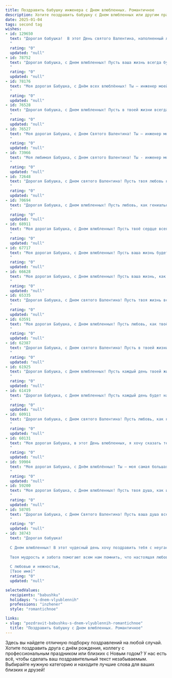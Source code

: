 ```yaml
---
title: Поздравить бабушку инженера с Днем влюбленных. Романтичное
description: Хотите поздравить бабушку с Днем влюбленных или другим праздником? Наш ИИ создаст незабываемое поздравление, а вы обязательно выделитесь среди других.  
date: 2025-01-04
tags: second tag
wishes:
- id: 129650
  text: "Дорогая бабушка!  В этот День святого Валентина, наполненный любовью и нежностью, хочу пожелать Вам океан романтических чувств, пусть Ваше сердце всегда будет согрето теплом и заботой, как надежный инженерный проект, созданный с любовью и точностью. Пусть каждый день вашей жизни будет таким же прекрасным и вдохновляющим, как самые успешные ваши инженерные свершения!  С любовью и нежностью!
  "
  rating: "0"
  updated: "null"
- id: 78752
  text: "Дорогая бабушка, с Днем влюбленных! Пусть ваша жизнь всегда будет полна любви, тепла и радости. Пусть каждый день дарит вам новые счастливые моменты, а инженерные шедевры, созданные вашими руками, продолжают радовать вас и всех, кто вас окружает.
  "
  rating: "0"
  updated: "null"
- id: 78176
  text: "Моя дорогая Бабушка, с Днём всех влюблённых! Ты — инженер моей души, сотворившая в ней самые прочные, самые нежные и самые тёплые связи.  Я люблю тебя всем сердцем!
  "
  rating: "0"
  updated: "null"
- id: 76528
  text: "Дорогая бабушка, с Днем влюбленных! Пусть в твоей жизни всегда будет место для любви, тепла и заботы! Пусть каждый день приносит радостные моменты, как и те, что подарила тебе твоя профессия инженера.
  "
  rating: "0"
  updated: "null"
- id: 76527
  text: "Моя дорогая Бабушка, с Днем Святого Валентина! Ты – инженер моей души, построившая самые крепкие мосты любви и заботы. Пусть этот праздник подарит тебе тепло, радость и самые нежные чувства.
  "
  rating: "0"
  updated: "null"
- id: 73966
  text: "Моя любимая Бабушка, с Днем святого Валентина! Ты - инженер моего сердца, строящий мосты из любви и тепла. Пусть твоя жизнь всегда будет полна ярких эмоций, как чертежи твоих творений.
  "
  rating: "0"
  updated: "null"
- id: 72648
  text: "Дорогая Бабушка, с Днем святого Валентина! Пусть твоя любовь к жизни и твоей профессии инженера всегда будет такой же яркой и вдохновляющей, как искры, которые ты зажигаешь в сердцах всех вокруг. Счастья тебе, крепкого здоровья и пусть каждый день будет наполнен любовью.
  "
  rating: "0"
  updated: "null"
- id: 70694
  text: "Дорогая Бабушка, с Днем влюбленных! Пусть любовь, как гениальная инженерная конструкция, будет прочной, надежной и вечной, принося счастье и радость в каждый ваш день!
  "
  rating: "0"
  updated: "null"
- id: 68911
  text: "Моя дорогая Бабушка, с Днем влюбленных! Пусть твоё сердце всегда будет заполнено любовью, как и твоё инженерное гений изобретательской  идеями. Ты - моя любовь, мой источник вдохновения  и самая чудесная  женщина в мире!
  "
  rating: "0"
  updated: "null"
- id: 67717
  text: "Моя дорогая Бабушка, с Днем влюбленных! Пусть ваша жизнь будет полна любви, как изобретения, которые вы создали своим талантом инженера. Желаю вам крепкого здоровья и светлых чувств, которые согревают душу!
  "
  rating: "0"
  updated: "null"
- id: 66628
  text: "Моя дорогая Бабушка, с Днем влюбленных! Пусть ваша жизнь, как и ваша инженерная мысль, будет полна любви, вдохновения и творческих решений. Желаю вам бесконечного счастья и тепла, чтобы каждый день был наполнен нежностью и радостью.
  "
  rating: "0"
  updated: "null"
- id: 65335
  text: "Дорогая Бабушка, с Днем святого Валентина! Пусть твоя жизнь всегда будет полна любви и нежности, как твоё сердце, что всегда бьется для нас, твоих внуков. Пусть каждый день, как инженерный проект, будет продуманным и полным счастья, а чувства будут всегда крепкими и безотказными, как твоя любовь к нам.
  "
  rating: "0"
  updated: "null"
- id: 63591
  text: "Моя дорогая Бабушка, с Днем влюбленных! Пусть любовь, как твоё инженерное мастерство, всегда будет прочной, надежной и  прекрасной!
  "
  rating: "0"
  updated: "null"
- id: 62387
  text: "Дорогая Бабушка, с Днем святого Валентина! Пусть в твоей жизни всегда будет место для любви и тепла, как в твоих руках держался чертеж, словно символ твоего таланта инженера. Ты – воплощение женственности, мудрости и нежности. Пусть этот день подарит тебе множество счастливых моментов и напомнит о том, насколько ты любима!
  "
  rating: "0"
  updated: "null"
- id: 61925
  text: "Дорогая Бабушка, с Днем влюбленных! Пусть каждый день твоей жизни будет полон любви, как чертежи, созданные твоими умелыми руками. Ты - настоящий инженер любви, строящий крепкие мосты счастья! ❤️
  "
  rating: "0"
  updated: "null"
- id: 61419
  text: "Дорогая Бабушка, с Днем влюбленных! Пусть каждый день будет наполнен любовью,  теплотой и нежностью, как та любовь, что всегда связывала нас с тобой. Ты - инженер нашей жизни, строитель нашего счастья. Спасибо за твою заботу и поддержку, за твой талант и доброту. Пусть сердце твое всегда бьется в унисон с любовью.
  "
  rating: "0"
  updated: "null"
- id: 60911
  text: "Дорогая бабушка, с Днем святого Валентина! Пусть любовь, как крепкий мост,  созданный твоими инженерными руками, соединит тебя с миром, наполняя жизнь теплом и нежностью.
  "
  rating: "0"
  updated: "null"
- id: 60131
  text: "Моя дорогая Бабушка, в этот День влюбленных, я хочу сказать тебе, что твоя любовь и забота - самое ценное, что у меня есть. Спасибо, что всегда верила в меня, вдохновляла и поддерживала. Твой талант инженера - как прочный фундамент, который помог тебе построить такую прекрасную жизнь! Пусть наш огонь любви и уважения друг к другу никогда не угаснет. С Днем влюбленных, моя любимая Бабушка!
  "
  rating: "0"
  updated: "null"
- id: 59904
  text: "Моя дорогая Бабушка, с Днём влюблённых! Ты — моя самая большая любовь, мой инженерный гений, моя мудрая и нежная душа. Пусть каждый день нашей жизни будет полон тепла, романтики и счастливых моментов, как самый сложный, но невероятно красивый инженерный проект!
  "
  rating: "0"
  updated: "null"
- id: 59200
  text: "Моя дорогая Бабушка, с Днем влюбленных! Пусть твоя душа, как и твоё инженерное сердце, всегда будет полна любви, тепла и нежности.
  "
  rating: "0"
  updated: "null"
- id: 58705
  text: "Дорогая Бабушка, с Днем Святого Валентина! Пусть ваша душа всегда остается такой же молодой и влюбленной, как в день, когда вы встретили Дедушку. Желаю вам много радости, тепла и нежных чувств!
  "
  rating: "0"
  updated: "null"
- id: 38743
  text: "Дорогая бабушка!
  
  С Днем влюбленных! В этот чудесный день хочу поздравить тебя с неугасимой искрой любви, которая освещает твою жизнь. Ты, как истинный инженер, строила не только крепкие конструкции, но и прочные отношения, наполняя свою жизнь нежностью и теплом.
  
  Твоя мудрость и забота помогают всем нам помнить, что настоящая любовь — это не просто слово, а истина, которую ты всегда неустанно доказываешь. Пусть в этот день твое сердце наполняется радостью, а вокруг будет столько же любви, сколько ты даришь всем нам.
  
  С любовью и нежностью,
  [Твое имя]"
  rating: "0"
  updated: "null"

selectedValues:
  recipients: "babushku"
  holidays: "s-dnem-vlyublennih"
  professions: "inzhener"
  style: "romantichnoe"

links:
- slug: "pozdravit-babushku-s-dnem-vlyublennih-romantichnoe"
  title: "Поздравить бабушку с Днем влюбленных. Романтичное"
---
```


Здесь вы найдете отличную подборку поздравлений на любой случай.
Хотите поздравить друга с днём рождения, коллегу с профессиональным праздником или близких с Новым годом? У нас есть всё, чтобы сделать ваш поздравительный текст незабываемым. Выбирайте нужную категорию и находите лучшие слова для ваших близких и друзей!
